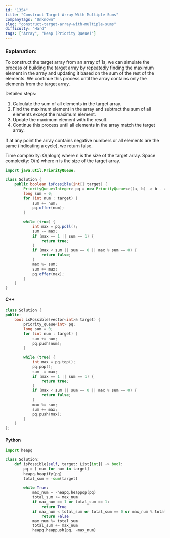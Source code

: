 ```yaml
---
id: "1354"
title: "Construct Target Array With Multiple Sums"
companyTags: "Unknown"
slug: "construct-target-array-with-multiple-sums"
difficulty: "Hard"
tags: ["Array", "Heap (Priority Queue)"]
---
```


### Explanation:
To construct the target array from an array of 1s, we can simulate the process of building the target array by repeatedly finding the maximum element in the array and updating it based on the sum of the rest of the elements. We continue this process until the array contains only the elements from the target array.

Detailed steps:
1. Calculate the sum of all elements in the target array.
2. Find the maximum element in the array and subtract the sum of all elements except the maximum element.
3. Update the maximum element with the result.
4. Continue this process until all elements in the array match the target array.

If at any point the array contains negative numbers or all elements are the same (indicating a cycle), we return false.

Time complexity: O(nlogn) where n is the size of the target array.
Space complexity: O(n) where n is the size of the target array.

```java
import java.util.PriorityQueue;

class Solution {
    public boolean isPossible(int[] target) {
        PriorityQueue<Integer> pq = new PriorityQueue<>((a, b) -> b - a);
        long sum = 0;
        for (int num : target) {
            sum += num;
            pq.offer(num);
        }
        
        while (true) {
            int max = pq.poll();
            sum -= max;
            if (max == 1 || sum == 1) {
                return true;
            }
            if (max < sum || sum == 0 || max % sum == 0) {
                return false;
            }
            max %= sum;
            sum += max;
            pq.offer(max);
        }
    }
}
```

#### C++
```cpp
class Solution {
public:
    bool isPossible(vector<int>& target) {
        priority_queue<int> pq;
        long sum = 0;
        for (int num : target) {
            sum += num;
            pq.push(num);
        }
        
        while (true) {
            int max = pq.top();
            pq.pop();
            sum -= max;
            if (max == 1 || sum == 1) {
                return true;
            }
            if (max < sum || sum == 0 || max % sum == 0) {
                return false;
            }
            max %= sum;
            sum += max;
            pq.push(max);
        }
    }
};
```

#### Python
```python
import heapq

class Solution:
    def isPossible(self, target: List[int]) -> bool:
        pq = [-num for num in target]
        heapq.heapify(pq)
        total_sum = -sum(target)
        
        while True:
            max_num = -heapq.heappop(pq)
            total_sum += max_num
            if max_num == 1 or total_sum == 1:
                return True
            if max_num < total_sum or total_sum == 0 or max_num % total_sum == 0:
                return False
            max_num %= total_sum
            total_sum += max_num
            heapq.heappush(pq, -max_num)
```